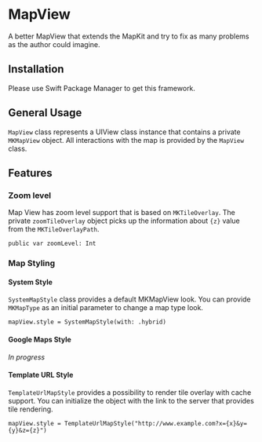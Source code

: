# MapView
A better MapView that extends the MapKit and try to fix as many problems as the author could imagine.

## Installation
Please use Swift Package Manager to get this framework.

## General Usage
`MapView` class represents a UIView class instance that contains a private `MKMapView` object. All interactions with the map is provided by the `MapView` class.

## Features
### Zoom level
Map View has zoom level support that is based on `MKTileOverlay`. The private `zoomTileOverlay` object picks up the information about `{z}` value from the `MKTileOverlayPath`.

    public var zoomLevel: Int
### Map Styling
#### System Style
`SystemMapStyle` class provides a default MKMapView look. You can provide `MKMapType` as an initial parameter to change a map type look.

    mapView.style = SystemMapStyle(with: .hybrid)

#### Google Maps Style
*In progress*

#### Template URL Style
`TemplateUrlMapStyle` provides a possibility to render tile overlay with cache support. You can initialize the object with the link to the server that provides tile rendering.

    mapView.style = TemplateUrlMapStyle("http://www.example.com?x={x}&y={y}&z={z}")
